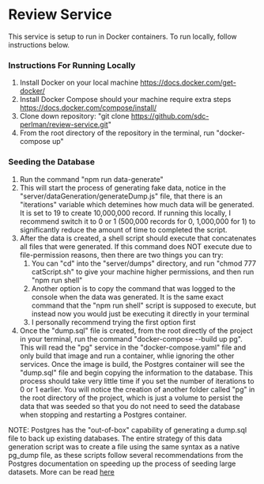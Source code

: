 # Review Service

This service is setup to run in Docker containers. To run locally, follow instructions below.

### Instructions For Running Locally
1. Install Docker on your local machine https://docs.docker.com/get-docker/
2. Install Docker Compose should your machine require extra steps https://docs.docker.com/compose/install/
3. Clone down repository: "git clone https://github.com/sdc-perlman/review-service.git"
4. From the root directory of the repository in the terminal, run "docker-compose up"


### Seeding the Database
1. Run the command "npm run data-generate"
2. This will start the process of generating fake data, notice in the "server/dataGeneration/generateDump.js" file, that there is an
	"iterations" variable which detemines how much data will be generated. It is set to 19 to create 10,000,000 record. If running this
	locally, I recommend switch it to 0 or 1 (500,000 records for 0, 1,000,000 for 1) to significantly reduce the amount of time to
	completed the script.
3. After the data is created, a shell script should execute that concatenates all files that were generated. If this command does NOT
	execute due to file-permission reasons, then there are two things you can try:
	1. You can "cd" into the "server/dumps" directory, and run "chmod 777 catScript.sh" to give
		your machine higher permissions, and then run "npm run shell"
	2. Another option is to copy the command that was logged to the console when the data was generated. It is the same exact command 		that the "npm run shell" script is supposed to execute, but instead now you would just be executing it directly in your terminal
	3. I personally recommend trying the first option first
4. Once the "dump.sql" file is created, from the root directly of the project in your terminal, run the command "docker-compose --build 	up pg". This will read the "pg" service in the "docker-compose.yaml" file and only build that image and run a container, whlie 			ignoring the other services. Once the image is build, the Postgres container will see the "dump.sql" file and begin copying the 		information to the database. This process should take very little time if you set the number of iterations to 0 or 1 earlier.
	You will notice the creation of another folder called "pg" in the root directory of the project, which is just a volume to persist the data that was seeded so that you do not need to seed the database when stopping and restarting a Postgres container.

NOTE: Postgres has the "out-of-box" capability of generating a dump.sql file to back up existing databases. The entire strategy of this data generation script was to create a file using the same syntax as a native pg_dump file, as these scripts follow several recommendations from the Postgres documentation on speeding up the process of seeding large datasets. More can be read [here](https://www.postgresql.org/docs/9.1/populate.html)